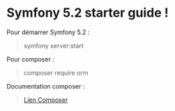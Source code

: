 # Symfony 5.2 starter guide !

Pour démarrer Symfony 5.2 :

> symfony server:start

Pour composer :

> composer require orm

Documentation composer :

> [Lien Composer](https://getcomposer.org/)